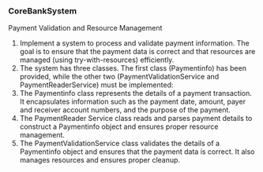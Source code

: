 ### CoreBankSystem
Payment Validation and Resource Management

1. Implement a system to process and validate payment information. The goal is to ensure that the payment data is correct and that resources are managed (using try-with-resources) efficiently.
2. The system has three classes. The first class (Paymentinfo) has been provided, while the other two (PaymentValidationService and PaymentReaderService) must be implemented:
3. The Paymentinfo class represents the details of a payment transaction. It encapsulates information such as the payment date, amount, payer and receiver account numbers, and the purpose of the payment.
4. The PaymentReader Service class reads and parses payment details to construct a Paymentinfo object and ensures proper resource management.
5. The PaymentValidationService class validates the details of a Paymentinfo object and ensures that the payment data is correct. It also manages resources and ensures proper cleanup.